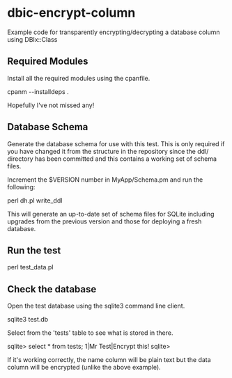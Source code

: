 # dbic-encrypt-column
Example code for transparently encrypting/decrypting a database column using DBIx::Class

## Required Modules

Install all the required modules using the cpanfile.

 cpanm --installdeps .

Hopefully I've not missed any!

## Database Schema

Generate the database schema for use with this test. This is only required
if you have changed it from the structure in the repository since the ddl/
directory has been committed and this contains a working set of schema files.

Increment the $VERSION number in MyApp/Schema.pm and run the following:

 perl dh.pl write_ddl

This will generate an up-to-date set of schema files for SQLite including
upgrades from the previous version and those for deploying a fresh database.

## Run the test

 perl test_data.pl

## Check the database

Open the test database using the sqlite3 command line client.

 sqlite3 test.db

Select from the 'tests' table to see what is stored in there.

 sqlite> select * from tests;
 1|Mr Test|Encrypt this!
 sqlite>

If it's working correctly, the name column will be plain text but the
data column will be encrypted (unlike the above example).

